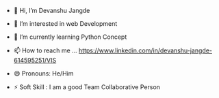 - 👋 Hi, I’m Devanshu Jangde
- 👀 I’m interested in web Development
- 🌱 I’m currently learning Python Concept
  
- 📫 How to reach me ... https://www.linkedin.com/in/devanshu-jangde-614595251/VIS
- 😄 Pronouns: He/Him
- ⚡ Soft Skill : I am a good Team Collaborative Person

<!---
devanshu2103/devanshu2103 is a ✨ special ✨ repository because its `README.md` (this file) appears on your GitHub profile.
You can click the Preview link to take a look at your changes.
--->
